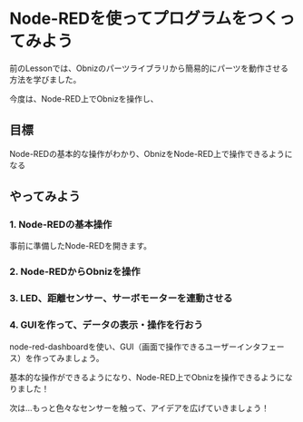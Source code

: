 # Node-REDを使ってプログラムをつくってみよう

前のLessonでは、Obnizのパーツライブラリから簡易的にパーツを動作させる方法を学びました。

今度は、Node-RED上でObnizを操作し、

## 目標
Node-REDの基本的な操作がわかり、ObnizをNode-RED上で操作できるようになる

## やってみよう
### 1. Node-REDの基本操作
事前に準備したNode-REDを開きます。

### 2. Node-REDからObnizを操作

### 3. LED、距離センサー、サーボモーターを連動させる

### 4. GUIを作って、データの表示・操作を行おう
node-red-dashboardを使い、GUI（画面で操作できるユーザーインタフェース）を作ってみましょう。


基本的な操作ができるようになり、Node-RED上でObnizを操作できるようになりました！

次は...もっと色々なセンサーを触って、アイデアを広げていきましょう！




